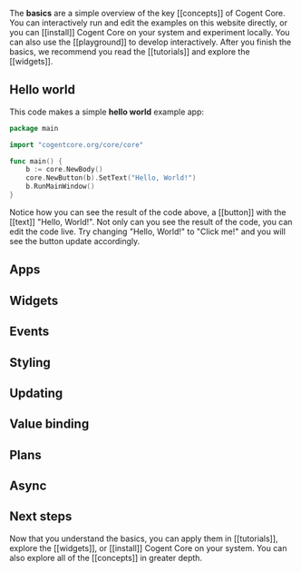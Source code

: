 The **basics** are a simple overview of the key [[concepts]] of Cogent Core. You can interactively run and edit the examples on this website directly, or you can [[install]] Cogent Core on your system and experiment locally. You can also use the [[playground]] to develop interactively. After you finish the basics, we recommend you read the [[tutorials]] and explore the [[widgets]].

## Hello world

This code makes a simple **hello world** example app:

```Go
package main

import "cogentcore.org/core/core"

func main() {
    b := core.NewBody()
    core.NewButton(b).SetText("Hello, World!")
    b.RunMainWindow()
}
```

Notice how you can see the result of the code above, a [[button]] with the [[text]] "Hello, World!". Not only can you see the result of the code, you can edit the code live. Try changing "Hello, World!" to "Click me!" and you will see the button update accordingly.

## Apps


## Widgets


## Events


## Styling


## Updating


## Value binding


## Plans


## Async


## Next steps

Now that you understand the basics, you can apply them in [[tutorials]], explore the [[widgets]], or [[install]] Cogent Core on your system. You can also explore all of the [[concepts]] in greater depth.
